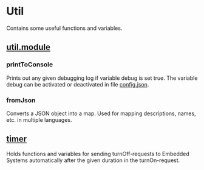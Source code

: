 # Util
Contains some useful functions and variables.

## [util.module](../../src/modules/util/util.module.ts)
### printToConsole
Prints out any given debugging log if variable debug is set true. The variable debug can be activated or deactivated in file [config.json](../../src/config/config.json).
### fromJson
Converts a JSON object into a map. Used for mapping descriptions, names, etc. in multiple languages.

## [timer](../../src/modules/util/timer.ts)
Holds functions and variables for sending turnOff-requests to Embedded Systems  automatically after the given duration in the turnOn-request. 

